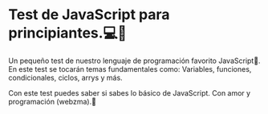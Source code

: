 # Test de JavaScript para principiantes.💻📝

Un pequeño test de nuestro lenguaje de programación favorito JavaScript🧡. En este test se tocarán temas fundamentales como: Variables, funciones, condicionales, ciclos, arrys y más.

Con este test puedes saber si sabes lo básico de JavaScript. Con amor y programación (webzma).💚
